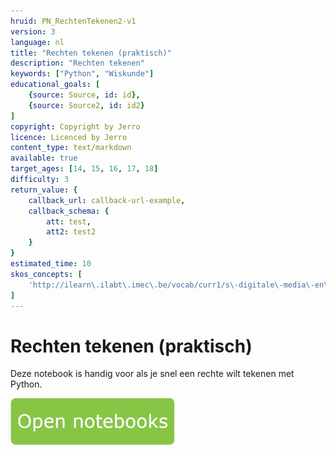 ```yaml
---
hruid: PN_RechtenTekenen2-v1
version: 3
language: nl
title: "Rechten tekenen (praktisch)"
description: "Rechten tekenen"
keywords: ["Python", "Wiskunde"]
educational_goals: [
    {source: Source, id: id}, 
    {source: Source2, id: id2}
]
copyright: Copyright by Jerro
licence: Licenced by Jerro
content_type: text/markdown
available: true
target_ages: [14, 15, 16, 17, 18]
difficulty: 3
return_value: {
    callback_url: callback-url-example,
    callback_schema: {
        att: test,
        att2: test2
    }
}
estimated_time: 10
skos_concepts: [
    'http://ilearn\.ilabt\.imec\.be/vocab/curr1/s\-digitale\-media\-en\-toepassingen'
]
---
```


# Rechten tekenen (praktisch)
Deze notebook is handig voor als je snel een rechte wilt tekenen met Python.

[![](embed/Knop.png "Knop")](https://kiks.ilabt.imec.be/jupyterhub/?id=0403 "Notebooks Rechten Tekenen")


